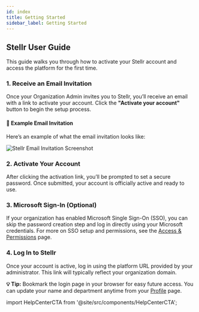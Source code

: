 ```yaml
---
id: index
title: Getting Started
sidebar_label: Getting Started
---
```


<div class="p-6 bg-white rounded-lg shadow-sm space-y-6">

  <h2 class="h2 text-accent-secondary">Stellr User Guide</h2>

  <p class="body text-gray-dark">
    This guide walks you through how to activate your Stellr account and access the platform for the first time.
  </p>

  ### 1. Receive an Email Invitation

  <p class="body">
    Once your Organization Admin invites you to Stellr, you’ll receive an email with a link to activate your account. Click the <strong>"Activate your account"</strong> button to begin the setup process.
  </p>

  <h4 class="h4 mt-4">📩 Example Email Invitation</h4>
  <p class="body">
    Here’s an example of what the email invitation looks like:
  </p>

  <div style={{ textAlign: 'center' }}>
    <img
      src="/img/email-invite.png"
      alt="Stellr Email Invitation Screenshot"
      style={{
        borderRadius: '0.5rem',
        boxShadow: '0 0 10px rgba(0,0,0,0.05)',
        maxWidth: '100%',
        marginTop: '1rem'
      }}
    />
  </div>

  ### 2. Activate Your Account

  <p class="body">
    After clicking the activation link, you’ll be prompted to set a secure password. Once submitted, your account is officially active and ready to use.
  </p>

  ### 3. Microsoft Sign-In (Optional)

  <p class="body">
    If your organization has enabled Microsoft Single Sign-On (SSO), you can skip the password creation step and log in directly using your Microsoft credentials.
    For more on SSO setup and permissions, see the <a href="/access-permissions" class="text-accent-secondary underline">Access & Permissions</a> page.
  </p>

  ### 4. Log In to Stellr

  <p class="body">
    Once your account is active, log in using the platform URL provided by your administrator. This link will typically reflect your organization domain.
  </p>

  <p class="body">
    <strong>💡 Tip:</strong> Bookmark the login page in your browser for easy future access. You can update your name and department anytime from your <a href="/profile" class="text-accent-secondary underline">Profile</a> page.
  </p>

</div>

import HelpCenterCTA from '@site/src/components/HelpCenterCTA';

<HelpCenterCTA />